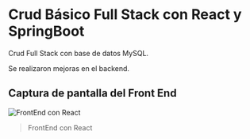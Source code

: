 # Crud Básico Full Stack con React y SpringBoot
Crud Full Stack con base de datos MySQL.

Se realizaron mejoras en el backend.

## Captura de pantalla del Front End

![FrontEnd con React](https://i.ibb.co/rm7JwSv/1.png)
> FrontEnd con React
